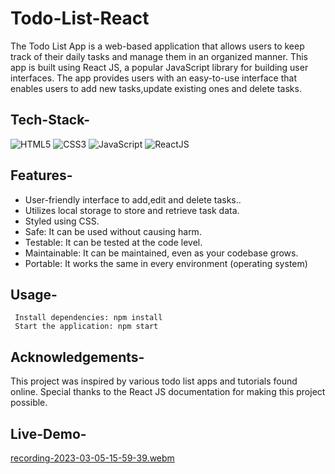 # Todo-List-React

The Todo List App is a web-based application that allows users to keep track of their daily tasks and manage them in an organized manner. This app is built using React JS, a popular JavaScript library for building user interfaces. The app provides users with an easy-to-use interface that enables users to add new tasks,update existing ones and delete tasks.

## Tech-Stack-

<div align="left">
<img alt="HTML5" src="https://img.shields.io/badge/html5-%23E34F26.svg?style=for-the-badge&logo=html5&logoColor=white"/>
<img alt="CSS3" src="https://img.shields.io/badge/css3-%231572B6.svg?style=for-the-badge&logo=css3&logoColor=white"/> 
<img alt="JavaScript" src="https://img.shields.io/badge/javascript-%23323330.svg?style=for-the-badge&logo=javascript&logoColor=%23F7DF1E"/>
<img alt="ReactJS" src="https://img.shields.io/badge/react-%2320232a.svg?style=for-the-badge&logo=react&logoColor=%2361DAFB"/>
</div>

## Features-

- User-friendly interface to add,edit and delete tasks..
- Utilizes local storage to store and retrieve task data.
- Styled using CSS.
- Safe: It can be used without causing harm.
- Testable: It can be tested at the code level.
- Maintainable: It can be maintained, even as your codebase grows.
- Portable: It works the same in every environment (operating system)

## Usage-
```
 Install dependencies: npm install
 Start the application: npm start

```

## Acknowledgements-

This project was inspired by various todo list apps and tutorials found online. Special thanks to the React JS documentation for making this project possible.

## Live-Demo-

[recording-2023-03-05-15-59-39.webm](https://user-images.githubusercontent.com/48729682/222955119-8af37e6c-d2e2-4b53-a4d2-b375fdd36ee2.webm)
